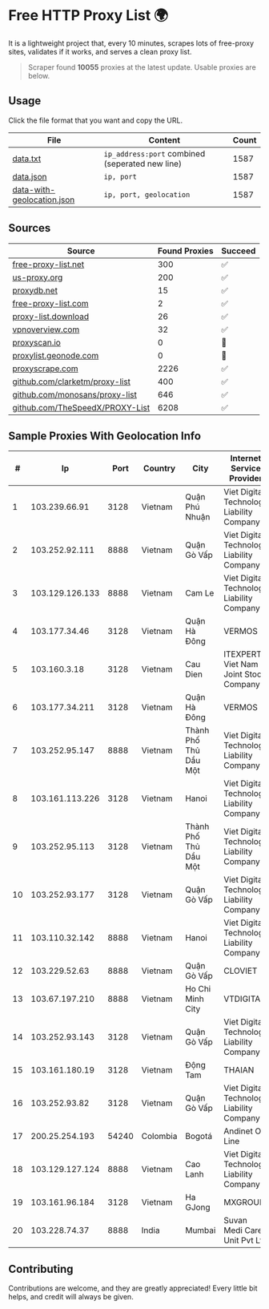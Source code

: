 
# Free HTTP Proxy List 🌍

It is a lightweight project that, every 10 minutes, scrapes lots of free-proxy sites, validates if it works, and serves a clean proxy list.


> Scraper found **10055** proxies at the latest update. Usable proxies are below.

## Usage

Click the file format that you want and copy the URL.


|File|Content|Count|
|----|-------|-----|
|[data.txt](https://raw.githubusercontent.com/themiralay/Proxy-List-World/master/data.txt)|`ip_address:port` combined (seperated new line)|1587|
|[data.json](https://raw.githubusercontent.com/themiralay/Proxy-List-World/master/data.json)|`ip, port`|1587|
|[data-with-geolocation.json](https://raw.githubusercontent.com/themiralay/Proxy-List-World/master/data-with-geolocation.json)|`ip, port, geolocation`|1587|

## Sources

|Source|Found Proxies|Succeed|
|------|-------------|-------|
|[free-proxy-list.net](https://free-proxy-list.net)|300|✅|
|[us-proxy.org](https://www.us-proxy.org)|200|✅|
|[proxydb.net](http://proxydb.net)|15|✅|
|[free-proxy-list.com](https://free-proxy-list.com/?page=&port=&type%5B%5D=http&type%5B%5D=https&up_time=0&search=Search)|2|✅|
|[proxy-list.download](https://www.proxy-list.download/HTTP)|26|✅|
|[vpnoverview.com](https://vpnoverview.com/privacy/anonymous-browsing/free-proxy-servers)|32|✅|
|[proxyscan.io](https://www.proxyscan.io)|0|🚫|
|[proxylist.geonode.com](https://proxylist.geonode.com/api/proxy-list?limit=300&page=1&sort_by=lastChecked&sort_type=desc&protocols=http,https)|0|🚫|
|[proxyscrape.com](https://api.proxyscrape.com/v2/?request=displayproxies&protocol=http&timeout=10000&country=all&ssl=all&anonymity=all)|2226|✅|
|[github.com/clarketm/proxy-list](https://raw.githubusercontent.com/clarketm/proxy-list/master/proxy-list-raw.txt)|400|✅|
|[github.com/monosans/proxy-list](https://raw.githubusercontent.com/monosans/proxy-list/main/proxies/http.txt)|646|✅|
|[github.com/TheSpeedX/PROXY-List](https://raw.githubusercontent.com/TheSpeedX/PROXY-List/master/http.txt)|6208|✅|


## Sample Proxies With Geolocation Info

|#|Ip|Port|Country|City|Internet Service Provider|
|-|--|----|-------|----|-------------------------|
|1|103.239.66.91|3128|Vietnam|Quận Phú Nhuận|Viet Digital Technology Liability Company|
|2|103.252.92.111|8888|Vietnam|Quận Gò Vấp|Viet Digital Technology Liability Company|
|3|103.129.126.133|8888|Vietnam|Cam Le|Viet Digital Technology Liability Company|
|4|103.177.34.46|3128|Vietnam|Quận Hà Đông|VERMOS|
|5|103.160.3.18|3128|Vietnam|Cau Dien|ITEXPERT Viet Nam Joint Stock Company|
|6|103.177.34.211|3128|Vietnam|Quận Hà Đông|VERMOS|
|7|103.252.95.147|8888|Vietnam|Thành Phố Thủ Dầu Một|Viet Digital Technology Liability Company|
|8|103.161.113.226|3128|Vietnam|Hanoi|Viet Digital Technology Liability Company|
|9|103.252.95.113|3128|Vietnam|Thành Phố Thủ Dầu Một|Viet Digital Technology Liability Company|
|10|103.252.93.177|3128|Vietnam|Quận Gò Vấp|Viet Digital Technology Liability Company|
|11|103.110.32.142|8888|Vietnam|Hanoi|Viet Digital Technology Liability Company|
|12|103.229.52.63|8888|Vietnam|Quận Gò Vấp|CLOVIET|
|13|103.67.197.210|8888|Vietnam|Ho Chi Minh City|VTDIGITAL|
|14|103.252.93.143|3128|Vietnam|Quận Gò Vấp|Viet Digital Technology Liability Company|
|15|103.161.180.19|3128|Vietnam|Động Tam|THAIAN|
|16|103.252.93.82|3128|Vietnam|Quận Gò Vấp|Viet Digital Technology Liability Company|
|17|200.25.254.193|54240|Colombia|Bogotá|Andinet ON Line|
|18|103.129.127.124|8888|Vietnam|Cao Lanh|Viet Digital Technology Liability Company|
|19|103.161.96.184|3128|Vietnam|Ha GJong|MXGROUP|
|20|103.228.74.37|8888|India|Mumbai|Suvan Medi Care Unit Pvt Ltd|



## Contributing

Contributions are welcome, and they are greatly appreciated! Every
little bit helps, and credit will always be given.

